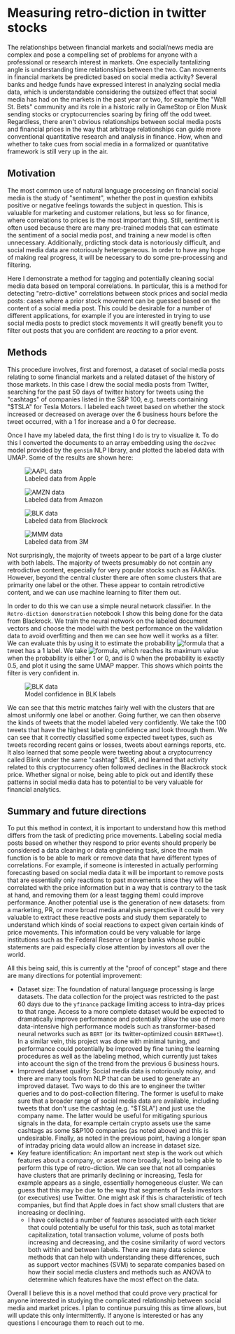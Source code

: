 # Measuring retro-diction in twitter stocks
The relationships between financial markets and social/news media are complex and pose a compelling set of problems for anyone with a professional or research interest in markets. One especially tantalizing angle is understanding time relationships between the two. Can movements in financial markets be predicted based on social media activity? Several banks and hedge funds have expressed interest in analyzing social media data, which is understandable considering the outsized effect that social media has had on the markets in the past year or two, for example the "Wall St. Bets" community and its role in a historic rally in GameStop or Elon Musk sending stocks or cryptocurrencies soaring by firing off the odd tweet. Regardless, there aren't obvious relationships between social media posts and financial prices in the way that arbitrage relationships can guide more conventional quantitative research and analysis in finance. How, when and whether to take cues from social media in a formalized or quantitative framework is still very up in the air. 
## Motivation
The most common use of natural language processing on financial social media is the study of "sentiment", whether the post in question exhibits positive or negative feelings towards the subject in question. This is valuable for marketing and customer relations, but less so for finance, where correlations to prices is the most important thing. Still, sentiment is often used because there are many pre-trained models that can estimate the sentiment of a social media post, and training a new model is often unnecessary. Additionally, prdicting stock data is notoriously difficult, and social media data are notoriously heterogeneous. In order to have any hope of making real progress, it will be necessary to do some pre-processing and filtering.

Here I demonstrate a method for tagging and potentially cleaning social media data based on temporal correlations. In particular, this is a method for detecting "retro-dictive" correlations between stock prices and social media posts: cases where a prior stock movement can be guessed based on the content of a social media post. This could be desirable for a number of different applications, for example if you are interested in trying to use social media posts to predict stock movements it will greatly benefit you to filter out posts that you are confident are _reacting_ to a prior event. 
## Methods
This procedure involves, first and foremost, a dataset of social media posts relating to some financial markets and a related dataset of the history of those markets. In this case I drew the social media posts from Twitter, searching for the past 50 days of twitter history for tweets using the "cashtags" of companies listed in the S&P 100, e.g. tweets containing "$TSLA" for Tesla Motors. I labeled each tweet based on whether the stock increased or decreased on average over the 6 business hours before the tweet occurred, with a 1 for increase and a 0 for decrease. 

Once I have my labeled data, the first thing I do is try to visualize it. To do this I converted the documents to an array embedding using the `doc2vec` model provided by the `gensim` NLP library, and plotted the labeled data with UMAP. Some of the results are shown here:

<figure>
  <img
  src="https://user-images.githubusercontent.com/45473468/139781195-91cb1421-466f-4316-a052-d777d695aad8.png"
  alt="AAPL data">
  <figcaption>Labeled data from Apple</figcaption>
</figure>


<figure>
  <img
  src="https://user-images.githubusercontent.com/45473468/139781522-d3f013e3-7292-4e70-8c24-9c23c6eb7015.png"
  alt="AMZN data">
  <figcaption>Labeled data from Amazon</figcaption>
</figure>


<figure>
  <img
  src="https://user-images.githubusercontent.com/45473468/140551852-a2307e5d-826c-47dc-b662-354d7572d302.png"
  alt="BLK data">
  <figcaption>Labeled data from Blackrock</figcaption>
</figure>


<figure>
  <img
  src="https://user-images.githubusercontent.com/45473468/139781710-86444122-8d41-4c31-ae82-a2b53925dcfe.png"
  alt="MMM data">
  <figcaption>Labeled data from 3M</figcaption>
</figure>

Not surprisingly, the majority of tweets appear to be part of a large cluster with both labels. The majority of tweets presumably do not contain any retrodictive content, especially for very popular stocks such as FAANGs. However, beyond the central cluster there are often some clusters that are primarity one label or the other. These appear to contain retrodictive content, and we can use machine learning to filter them out. 

In order to do this we can use a simple neural network classifier. In the `Retro-diction demonstration` notebook I show this being done for the data from Blackrock. We train the neural network on the labeled document vectors and choose the model with the best performance on the validation data to avoid overfitting and then we can see how well it works as a filter. We can evaluate this by using it to estimate the probability ![formula](https://render.githubusercontent.com/render/math?math=p_1(tweet)) that a tweet has a 1 label. We take ![formula](https://render.githubusercontent.com/render/math?math=\frac{1}{4}-p_1(1-p_1)), which reaches its maximum value when the probability is either 1 or 0, and is 0 when the probability is exactly 0.5, and plot it using the same UMAP mapper. This shows which points the filter is very confident in. 

<figure>
  <img
  src="https://user-images.githubusercontent.com/45473468/140551908-560b9893-51bc-493b-955a-4011edbe2cd0.png"
  alt="BLK data">
  <figcaption>Model confidence in BLK labels</figcaption>
</figure>


We can see that this metric matches fairly well with the clusters that are almost uniformly one label or another. Going further, we can then observe the kinds of tweets that the model labeled very confidently. We take the 100 tweets that have the highest labeling confidence and look through them. We can see that it correctly classified some expected tweet types, such as tweets recording recent gains or losses, tweets about earnings reports, etc. It also learned that some people were tweeting about a cryptocurrency called Blink under the same "cashtag" $BLK, and learned that activity related to this cryptocurrency often followed declines in the Blackrock stock price. Whether signal or noise, being able to pick out and identify these patterns in social media data has to potential to be very valuable for financial analytics.

## Summary and future directions

To put this method in context, it is important to understand how this method differs from the task of predicting price movements. Labeling social media posts based on whether they respond to prior events should properly be considered a data cleaning or data engineering task, since the main function is to be able to mark or remove data that have different types of correlations. For example, if someone is interested in actually performing forecasting based on social media data it will be important to remove posts that are essentially only reactions to past movements since they will be correlated with the price information but in a way that is contrary to the task at hand, and removing them (or a least tagging them) could improve performance. Another potential use is the generation of new datasets: from a marketing, PR, or more broad media analysis perspective it could be very valuable to extract these reactive posts and study them separately to understand which kinds of social reactions to expect given certain kinds of price movements. This information could be very valuable for large institutions such as the Federal Reserve or large banks whose public statements are paid especially close attention by investors all over the world.

All this being said, this is currently at the "proof of concept" stage and there are many directions for potential improvement:
* Dataset size: The foundation of natural language processing is large datasets. The data collection for the project was restricted to the past 60 days due to the `yfinance` package limiting access to intra-day prices to that range. Access to a more complete dataset would be expected to dramatically improve performance and potentially allow the use of more data-intensive high performance models such as transformer-based neural networks such as `BERT` (or its twitter-optimized cousin `BERTweet`). In a similar vein, this project was done with minimal tuning, and performance could potentially be improved by fine tuning the learning procedures as well as the labeling method, which currently just takes into account the sign of the trend from the previous 6 business hours. 
* Improved dataset quality: Social media data is notoriously noisy, and there are many tools from NLP that can be used to generate an improved dataset. Two ways to do this are to engineer the twitter queries and to do post-collection filtering. The former is useful to make sure that a broader range of social media data are available, including tweets that don't use the cashtag (e.g. "$TSLA") and just use the company name. The latter would be useful for mitigating spurious signals in the data, for example certain crypto assets use the same cashtags as some S&P100 companies (as noted above) and this is undesirable. Finally, as noted in the previous point, having a longer span of intraday pricing data would allow an increase in dataset size.
* Key feature identification: An important next step is the work out which features about a company, or asset more broadly, lead to being able to perform this type of retro-diction. We can see that not all companies have clusters that are primarily declining or increasing, Tesla for example appears as a single, essentially homogeneous cluster. We can guess that this may be due to the way that segments of Tesla investors (or executives) use Twitter. One might ask if this is characteristic of tech companies, but find that Apple does in fact show small clusters that are increasing or declining. 
  * I have collected a number of features associated with each ticker that could potentially be useful for this task, such as total market capitalization, total transaction volume, volume of posts both increasing and decreasing, and the cosine similarity of word vectors both within and between labels. There are many data science methods that can help with understanding these differences, such as support vector machines (SVM) to separate companies based on how their social media clusters and methods such as ANOVA to determine which features have the most effect on the data.

Overall I believe this is a novel method that could prove very practical for anyone interested in studying the complicated relationship between social media and market prices. I plan to continue pursuing this as time allows, but will update this only intermittently. If anyone is interested or has any questions I encourage them to reach out to me.
